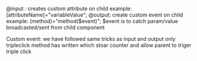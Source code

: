 @input : creates custom  attribute on child
         example: [attributeName]="variableValue";
@output: create custom event on child
         example: (method)="method($event)";
         $event is to catch param/value broadcasted/sent from child component



Custom event:
we have followed same tricks as input and output only tripleclick method has written which stoar counter and allow parent to triger triple click